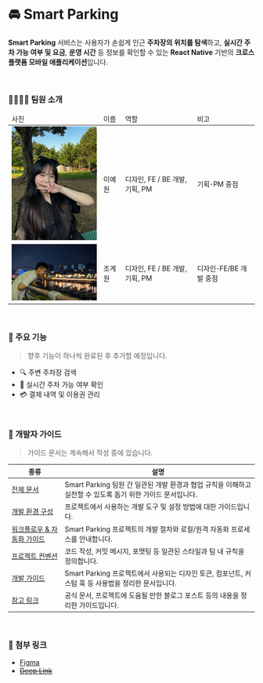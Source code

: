 # 🚘 Smart Parking

**Smart Parking** 서비스는 사용자가 손쉽게 인근 **주차장의 위치를 탐색**하고, **실시간 주차 가능 여부 및 요금**, **운영 시간** 등 정보를 확인할 수 있는 **React Native** 기반의 **크로스 플랫폼 모바일 애플리케이션**입니다.

<br />

### 🧑‍💻👩‍💻 팀원 소개

<table>
  <thead>
    <tr>
      <td>사진</td>
      <td>이름</td>
      <td>역할</td>
      <td>비고</td>
    </tr>
  </thead>

  <tbody>
    <tr>
      <td><img src="./assets/images/docs/이예원.webp" alt="이예원" width=248/></td>
      <td>이예원</td>
      <td>디자인, FE / BE 개발, 기획, PM</td>
      <td>기획･PM 중점</td>
    </tr>
    <tr>
      <td><img src="./assets/images/docs/조계원.webp" alt="조계원" width=248 /></td>
      <td>조계원</td>
      <td>디자인, FE / BE 개발, 기획, PM</td>
      <td>디자인･FE/BE 개발 중점</td>
    </tr>
  </tbody>
</table>

<br />

### 📌 주요 기능

> 향후 기능이 하나씩 완료된 후 추가할 예정입니다.

- 🔍 주변 주차장 검색
- 📍 실시간 주차 가능 여부 확인
- 💳 결제 내역 및 이용권 관리

<br />

### 📑 개발자 가이드

> 가이드 문서는 계속해서 작성 중에 있습니다.

|종류|설명|
|--|--|
| [전체 문서](./docs/README.md) | Smart Parking 팀원 간 일관된 개발 환경과 협업 규칙을 이해하고 실천할 수 있도록 돕기 위한 가이드 문서입니다. |
| [개발 환경 구성](./docs/environment/README.md) | 프로젝트에서 사용하는 개발 도구 및 설정 방법에 대한 가이드입니다. |
| [워크플로우 & 자동화 가이드](./docs/workflows/README.md) | Smart Parking 프로젝트의 개발 절차와 로컬/원격 자동화 프로세스를 안내합니다. |
| [프로젝트 컨벤션](./docs/convention/README.md) | 코드 작성, 커밋 메시지, 포맷팅 등 일관된 스타일과 팀 내 규칙을 정의합니다. |
| [개발 가이드](./docs/dev_guide/README.md) | Smart Parking 프로젝트에서 사용되는 디자인 토큰, 컴포넌트, 커스텀 훅 등 사용법을 정리한 문서입니다. |
| [참고 링크](./docs/bookmark/README.md) | 공식 문서, 프로젝트에 도움될 만한 블로그 포스트 등의 내용을 정리한 가이드입니다. |

<br />

### 🔗 첨부 링크
- [Figma](https://www.figma.com/design/YiRMpmptmkRIyNmpZa87co/Smart-Parking---Design-System?node-id=0-1&t=AJpGerxQWEKF7eey-1)
- ~~[Deep Link]()~~

